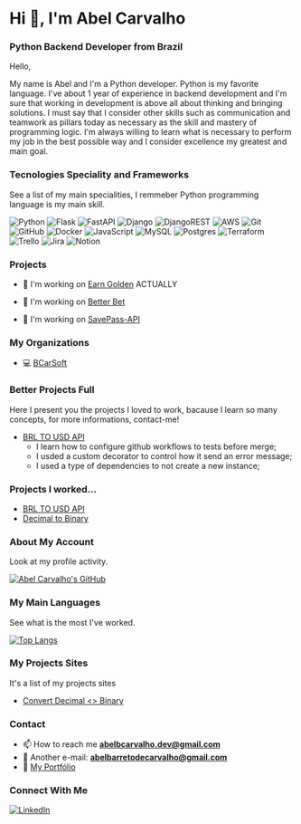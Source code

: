 <h1 align="left">Hi 👋, I'm Abel Carvalho</h1>
<h3 align="left">Python Backend Developer from Brazil</h3>

Hello,

My name is Abel and I'm a Python developer. Python is my favorite language. I've about 1 year of experience in backend development and I'm sure that working in development is above all about thinking and bringing solutions. I must say that I consider other skills such as communication and teamwork as pillars today as necessary as the skill and mastery of programming logic. I'm always willing to learn what is necessary to perform my job in the best possible way and I consider excellence my greatest and main goal.

### Tecnologies Speciality and Frameworks
See a list of my main specialities, I remmeber Python programming language is my main skill.

![Python](https://img.shields.io/badge/python-3670A0?style=for-the-badge&logo=python&logoColor=ffdd54) ![Flask](https://img.shields.io/badge/flask-%23000.svg?style=for-the-badge&logo=flask&logoColor=white) ![FastAPI](https://img.shields.io/badge/FastAPI-005571?style=for-the-badge&logo=fastapi) ![Django](https://img.shields.io/badge/django-%23092E20.svg?style=for-the-badge&logo=django&logoColor=white) ![DjangoREST](https://img.shields.io/badge/DJANGO-REST-ff1709?style=for-the-badge&logo=django&logoColor=white&color=ff1709&labelColor=gray) ![AWS](https://img.shields.io/badge/AWS-%23FF9900.svg?style=for-the-badge&logo=amazon-aws&logoColor=white) ![Git](https://img.shields.io/badge/git-%23F05033.svg?style=for-the-badge&logo=git&logoColor=white) ![GitHub](https://img.shields.io/badge/github-%23121011.svg?style=for-the-badge&logo=github&logoColor=white) ![Docker](https://img.shields.io/badge/docker-%230db7ed.svg?style=for-the-badge&logo=docker&logoColor=white) ![JavaScript](https://img.shields.io/badge/javascript-%23323330.svg?style=for-the-badge&logo=javascript&logoColor=%23F7DF1E) ![MySQL](https://img.shields.io/badge/mysql-%2300f.svg?style=for-the-badge&logo=mysql&logoColor=white) ![Postgres](https://img.shields.io/badge/postgres-%23316192.svg?style=for-the-badge&logo=postgresql&logoColor=white) ![Terraform](https://img.shields.io/badge/terraform-%235835CC.svg?style=for-the-badge&logo=terraform&logoColor=white) ![Trello](https://img.shields.io/badge/Trello-%23026AA7.svg?style=for-the-badge&logo=Trello&logoColor=white) ![Jira](https://img.shields.io/badge/jira-%230A0FFF.svg?style=for-the-badge&logo=jira&logoColor=white) ![Notion](https://img.shields.io/badge/Notion-%23000000.svg?style=for-the-badge&logo=notion&logoColor=white) 

### Projects

- 🔭 I'm working on [Earn Golden](https://github.com/abelbarreto-dev/earn-golden) ACTUALLY

- 🔭 I'm working on [Better Bet](https://github.com/abelbarreto-dev/better-bet)
- 🔭 I'm working on [SavePass-API](https://github.com/abelbarreto-dev/savepass-api)

### My Organizations

- 💻 [BCarSoft](https://github.com/bcarsoft)

### Better Projects Full
Here I present you the projects I loved to work, bacause I learn so many concepts, for more informations, contact-me!
- [BRL TO USD API](https://github.com/abelbarreto-dev/brl-usd-api)
  - I learn how to configure github workflows to tests before merge;
  - I usded a custom decorator to control how it send an error message;
  - I used a type of dependencies to not create a new instance;

### Projects I worked...

- [BRL TO USD API](https://github.com/abelbarreto-dev/brl-usd-api)
- [Decimal to Binary](https://github.com/abelbarreto-dev/convert-dec-bin)

### About My Account
Look at my profile activity.

[![Abel Carvalho's GitHub](https://github-readme-stats.vercel.app/api?username=abelbarreto-dev&show_icons=true&theme=dark)](https://github.com/anuraghazra/github-readme-stats)

### My Main Languages
See what is the most I've worked.

[![Top Langs](https://github-readme-stats.vercel.app/api/top-langs/?username=abelbarreto-dev&layout=compact&hide=Jupyter%20Notebook&theme=dark)](https://github.com/anuraghazra/github-readme-stats)

### My Projects Sites
It's a list of my projects sites

- [Convert Decimal <> Binary](https://abelbarreto-dev.github.io/convert-dec-bin)

### Contact

- 📫 How to reach me **abelbcarvalho.dev@gmail.com**
- 📧 Another e-mail: **abelbarretodecarvalho@gmail.com**
- 🔗 [My Portfólio](https://abelbarreto-dev.github.io/)

### Connect With Me

[![LinkedIn](https://img.shields.io/badge/linkedin-%230077B5.svg?style=for-the-badge&logo=linkedin&logoColor=white)](https://www.linkedin.com/in/abelcarvalho/)
